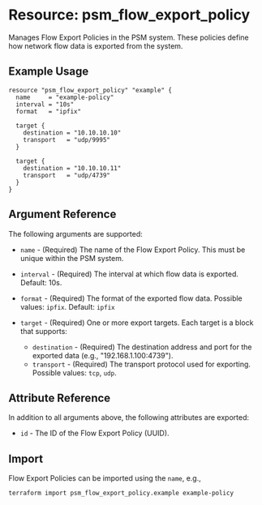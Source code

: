 # Resource: psm_flow_export_policy

Manages Flow Export Policies in the PSM system. These policies define how network flow data is exported from the system.

## Example Usage

```hcl
resource "psm_flow_export_policy" "example" {
  name     = "example-policy"
  interval = "10s"
  format   = "ipfix"

  target {
    destination = "10.10.10.10"
    transport   = "udp/9995"
  }

  target {
    destination = "10.10.10.11"
    transport   = "udp/4739"
  }
}
```

## Argument Reference

The following arguments are supported:

* `name` - (Required) The name of the Flow Export Policy. This must be unique within the PSM system.

* `interval` - (Required) The interval at which flow data is exported.
Default: 10s.

* `format` - (Required) The format of the exported flow data.
Possible values: `ipfix`.
Default: `ipfix`

* `target` - (Required) One or more export targets. Each target is a block that supports:
  * `destination` - (Required) The destination address and port for the exported data (e.g., "192.168.1.100:4739").
  * `transport` - (Required) The transport protocol used for exporting.  
Possible values: `tcp`, `udp`.

## Attribute Reference

In addition to all arguments above, the following attributes are exported:

* `id` - The ID of the Flow Export Policy (UUID).

## Import

Flow Export Policies can be imported using the `name`, e.g.,

```text
terraform import psm_flow_export_policy.example example-policy
```
